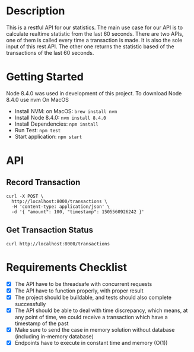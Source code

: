 # Description
This is a restful API for our statistics. The main use case for our API is to calculate realtime statistic from the last 60 seconds.
There are two APIs, one of them is called every time a transaction is made. It is also the sole input of this rest API.
The other one returns the statistic based of the transactions of the last 60 seconds.

# Getting Started
Node 8.4.0 was used in development of this project. To download Node 8.4.0 use nvm
On MacOS
- Install NVM: on MacOS: `brew install nvm`
- Install Node 8.4.0: `nvm install 8.4.0`
- Install Dependencies: `npm install`
- Run Test: `npm test`
- Start application: `npm start`

# API
## Record Transaction
```
curl -X POST \
  http://localhost:8000/transactions \
  -H 'content-type: application/json' \
  -d '{ "amount": 100, "timestamp": 1505560926242 }'
```

## Get Transaction Status
```
curl http://localhost:8000/transactions
```

# Requirements Checklist
- [x] The API have to be threadsafe with concurrent requests
- [x] The API have to function properly, with proper result
- [x] The project should be buildable, and tests should also complete successfully
- [x] The API should be able to deal with time discrepancy, which means, at any point of time,
      we could receive a transaction which have a timestamp of the past
- [x] Make sure to send the case in memory solution without database (including in-memory
      database)
- [x] Endpoints have to execute in constant time and memory (O(1))
